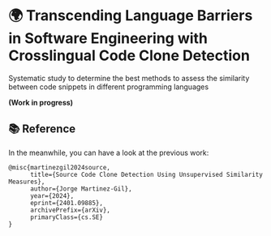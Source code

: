 # 🌍 Transcending Language Barriers in Software Engineering with Crosslingual Code Clone Detection
Systematic study to determine the best methods to assess the similarity between code snippets in different programming languages

**(Work in progress)**

## 📚 Reference

In the meanwhile, you can have a look at the previous work:

```
@misc{martinezgil2024source,
      title={Source Code Clone Detection Using Unsupervised Similarity Measures}, 
      author={Jorge Martinez-Gil},
      year={2024},
      eprint={2401.09885},
      archivePrefix={arXiv},
      primaryClass={cs.SE}
}
```